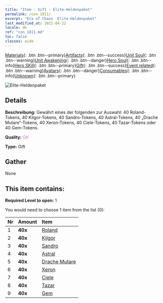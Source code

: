 ```yaml
---
title: "Item - Gift - Elite-Heldenpaket"
permalink: /con_1811/
excerpt: "Era of Chaos  Elite-Heldenpaket"
last_modified_at: 2021-04-22
locale: de
ref: "con_1811.md"
toc: false
classes: wide
---
```

 [Materials](/ItemsDE/){: .btn .btn--primary}[Artifacts](/ItemsDE/Artifacts/){: .btn .btn--success}[Unit Soul](/ItemsDE/UnitSoul/){: .btn .btn--warning}[Unit Awakening](/ItemsDE/UnitAwakening/){: .btn .btn--danger}[Hero Soul](/ItemsDE/HeroSoul/){: .btn .btn--info}[Hero SKill](/ItemsDE/HeroSkill/){: .btn .btn--primary}[Gift](/ItemsDE/Gift/){: .btn .btn--success}[Event related](/ItemsDE/Events/){: .btn .btn--warning}[Avatars](/ItemsDE/Avatars/){: .btn .btn--danger}[Consumables](/ItemsDE/Consumables/){: .btn .btn--info}[Unknown](/ItemsDE/Unknown/){: .btn .btn--primary}

 ![Elite-Heldenpaket](/images/t/i_907065.png)

## Details
 **Beschreibung:** Gewährt eines der folgenden zur Auswahl: 40 Roland-Tokens, 40 Kilgor-Tokens, 40 Sandro-Tokens, 40 Astral-Tokens, 40 „Drache Mutare“-Tokens, 40 Xeron-Tokens, 40 Ciele-Tokens, 40 Tazar-Tokens oder 40 Gem-Tokens.

 **Quality:** <span style="color: #DA70D6">OK</span>

 **Type:** Gift

## Gather

  None

## This item contains:

 **Required Level to open:** 1

 You would need to choose 1 item from the list (0):

  | Nr | Amount |     Item    |
  |:---|:-------|:------------|
  | 1 |  **40x** | [Roland](/ItemsDE/her_362/) |  | 
  | 2 |  **40x** | [Kilgor](/ItemsDE/her_374/) |  | 
  | 3 |  **40x** | [Sandro](/ItemsDE/her_371/) |  | 
  | 4 |  **40x** | [Astral](/ItemsDE/her_388/) |  | 
  | 5 |  **40x** | [Drache Mutare](/ItemsDE/her_390/) |  | 
  | 6 |  **40x** | [Xeron](/ItemsDE/her_383/) |  | 
  | 7 |  **40x** | [Ciele](/ItemsDE/her_382/) |  | 
  | 8 |  **40x** | [Tazar](/ItemsDE/her_393/) |  | 
  | 9 |  **40x** | [Gem](/ItemsDE/her_369/) |  | 
